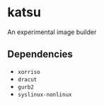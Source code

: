 # katsu
An experimental image builder

## Dependencies
- `xorriso`
- `dracut`
- `gurb2`
- `syslinux-nonlinux`
